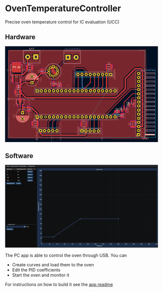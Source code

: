 # OvenTemperatureController
Precise oven temperature control for IC evaluation (UCC)

## Hardware

![PCB](imgs/pcb.png)

## Software

![PC app oven controller](imgs/sw.png)

The PC app is able to control the oven through USB.
You can
 - Create curves and load them to the oven
 - Edit the PID coefficients
 - Start the oven and monitor it

 For instructions on how to build it see the [app readme](https://github.com/fmaggi/OvenOneController/blob/main/README.md)
